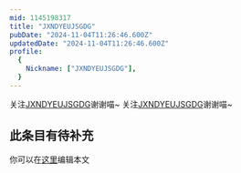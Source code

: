 ```yaml
---
mid: 1145198317
title: "JXNDYEUJSGDG"
pubDate: "2024-11-04T11:26:46.600Z"
updatedDate: "2024-11-04T11:26:46.600Z"
profile:
  {
    Nickname: ["JXNDYEUJSGDG"],
  }
---
```


关注[JXNDYEUJSGDG](https://space.bilibili.com/1145198317)谢谢喵~ 关注[JXNDYEUJSGDG](https://space.bilibili.com/1145198317)谢谢喵~

## 此条目有待补充
你可以在[这里](https://github.com/Yuhanawa/VTuber.ICU/edit/master/src/content/v/JXNDYEUJSGDG/index.md)编辑本文
